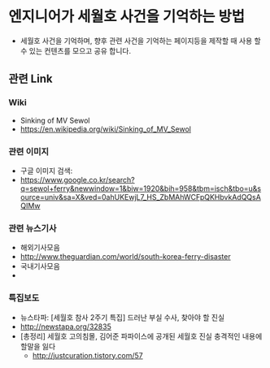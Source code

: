 # 엔지니어가 세월호 사건을 기억하는 방법
* 세월호 사건을 기억하며, 향후 관련 사건을 기억하는 페이지등을 제작할 때 사용 할 수 있는 컨텐츠를 모으고 공유 합니다.


## 관련 Link
### Wiki
* Sinking of MV Sewol
 * https://en.wikipedia.org/wiki/Sinking_of_MV_Sewol
  
 
### 관련 이미지
* 구글 이미지 검색:
 * https://www.google.co.kr/search?q=sewol+ferry&newwindow=1&biw=1920&bih=958&tbm=isch&tbo=u&source=univ&sa=X&ved=0ahUKEwjL7_HS_ZbMAhWCFpQKHbvkAdQQsAQIMw

### 관련 뉴스기사
* 해외기사모음
 * http://www.theguardian.com/world/south-korea-ferry-disaster
* 국내기사모음
 * 
 
### 특집보도
* 뉴스타파: [세월호 참사 2주기 특집] 드러난 부실 수사, 찾아야 할 진실
 * http://newstapa.org/32835
* [총정리] 세월호 고의침몰, 김어준 파파이스에 공개된 세월호 진실 충격적인 내용에 할말을 잃다
  * http://justcuration.tistory.com/57
